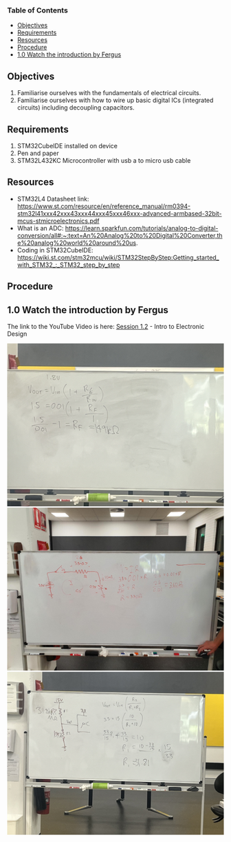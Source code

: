 ### Table of Contents <!-- omit from toc -->
- [Objectives](#objectives)
- [Requirements](#requirements)
- [Resources](#resources)
- [Procedure](#procedure)
- [1.0 Watch the introduction by Fergus](#10-watch-the-introduction-by-fergus)

## Objectives
1. Familiarise ourselves with the fundamentals of electrical circuits.
2. Familiarise ourselves with how to wire up basic digital ICs (integrated circuits) including decoupling capacitors.

## Requirements
1. STM32CubeIDE installed on device
2. Pen and paper
3. STM32L432KC Microcontroller with usb a to micro usb cable

## Resources
- STM32L4 Datasheet link: https://www.st.com/resource/en/reference_manual/rm0394-stm32l41xxx42xxx43xxx44xxx45xxx46xxx-advanced-armbased-32bit-mcus-stmicroelectronics.pdf
- What is an ADC: https://learn.sparkfun.com/tutorials/analog-to-digital-conversion/all#:~:text=An%20Analog%20to%20Digital%20Converter,the%20analog%20world%20around%20us.
- Coding in STM32CubeIDE: https://wiki.st.com/stm32mcu/wiki/STM32StepByStep:Getting_started_with_STM32_:_STM32_step_by_step

## Procedure
## 1.0 Watch the introduction by Fergus

The link to the YouTube Video is here: [Session 1.2](https://www.youtube.com/watch?v=cN42YvpWoTo&list=PLhmx0ZGiO2sNXqH09_9cT4NBlGAUTOnFS&index=5&pp=iAQB) - Intro to Electronic Design

![Alt text](1.2_AmplifyingVoltage.jpg)
![Alt text](1.2_CalculateResistorValueforLED.JPG)
![Alt text](1.2_VoltageDivider.jpg)

